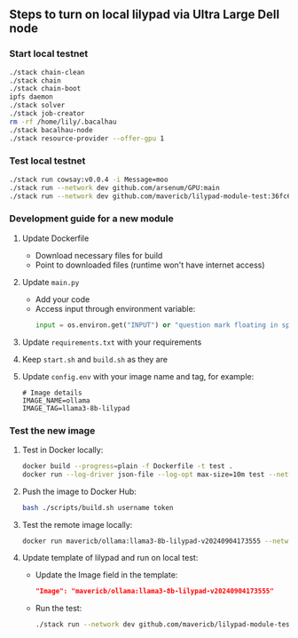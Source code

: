## Steps to turn on local lilypad via Ultra Large Dell node

### Start local testnet

```bash
./stack chain-clean
./stack chain
./stack chain-boot
ipfs daemon
./stack solver
./stack job-creator
rm -rf /home/lily/.bacalhau
./stack bacalhau-node
./stack resource-provider --offer-gpu 1
```

### Test local testnet

```bash
./stack run cowsay:v0.0.4 -i Message=moo
./stack run --network dev github.com/arsenum/GPU:main
./stack run --network dev github.com/mavericb/lilypad-module-test:36fc663dde73cbc536e71020537d0e1cf49b164d -i Input=moo
```

### Development guide for a new module

1. Update Dockerfile
   - Download necessary files for build
   - Point to downloaded files (runtime won't have internet access)

2. Update `main.py`
   - Add your code
   - Access input through environment variable:
     ```python
     input = os.environ.get("INPUT") or "question mark floating in space"
     ```

3. Update `requirements.txt` with your requirements

4. Keep `start.sh` and `build.sh` as they are

5. Update `config.env` with your image name and tag, for example:
   ```
   # Image details
   IMAGE_NAME=ollama
   IMAGE_TAG=llama3-8b-lilypad
   ```

### Test the new image

1. Test in Docker locally:
   ```bash
   docker build --progress=plain -f Dockerfile -t test .
   docker run --log-driver json-file --log-opt max-size=10m test --network none
   ```

2. Push the image to Docker Hub:
   ```bash
   bash ./scripts/build.sh username token
   ```

3. Test the remote image locally:
   ```bash
   docker run mavericb/ollama:llama3-8b-lilypad-v20240904173555 --network none
   ```

4. Update template of lilypad and run on local test:
   - Update the Image field in the template:
     ```json
     "Image": "mavericb/ollama:llama3-8b-lilypad-v20240904173555"
     ```
   - Run the test:
     ```bash
     ./stack run --network dev github.com/mavericb/lilypad-module-test:36fc663dde73cbc536e71020537d0e1cf49b164d -i Input=moo
     ```

